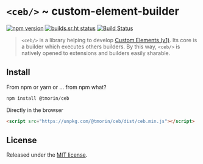 # `<ceb/>` ~ custom-element-builder

[![npm version](https://badge.fury.io/js/%40tmorin%2Fceb.svg)](https://badge.fury.io/js/%40tmorin%2Fceb)
[![builds.sr.ht status](https://builds.sr.ht/~tmorin/ceb/main.yml.svg)](https://builds.sr.ht/~tmorin/ceb/main.yml?)
[![Build Status](https://app.saucelabs.com/buildstatus/thibaultmorin)](https://app.saucelabs.com/builds/7b31bd1809e343aaadfdf58b923315ff)

> `<ceb/>` is a library helping to develop [Custom Elements (v1)].
Its core is a builder which executes others builders.
By this way, `<ceb/>` is natively opened to extensions and builders easily sharable.

## Install

From npm or yarn or ... from npm what?

```bash
npm install @tmorin/ceb
```

Directly in the browser

```html
<script src="https://unpkg.com/@tmorin/ceb/dist/ceb.min.js"></script>
```

## License

Released under the [MIT license].

[Custom Elements (v1)]: https://html.spec.whatwg.org/multipage/custom-elements.html
[MIT license]: http://opensource.org/licenses/MIT
